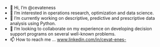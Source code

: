 - 👋 Hi, I’m @cevateness
- 👀 I’m interested in operations research, optimization and data science.
- 🌱 I’m currently working on descriptive, predictive and  prescriptive data analysis using Python.
- 💞️ I’m looking to collaborate on my experience on developing decision support programs on several well-known problems.
- 📫 How to reach me ... www.linkedin.com/in/cevat-enes-






<!---
cevateness/cevateness is a ✨ special ✨ repository because its `README.md` (this file) appears on your GitHub profile.
You can click the Preview link to take a look at your changes.
--->
